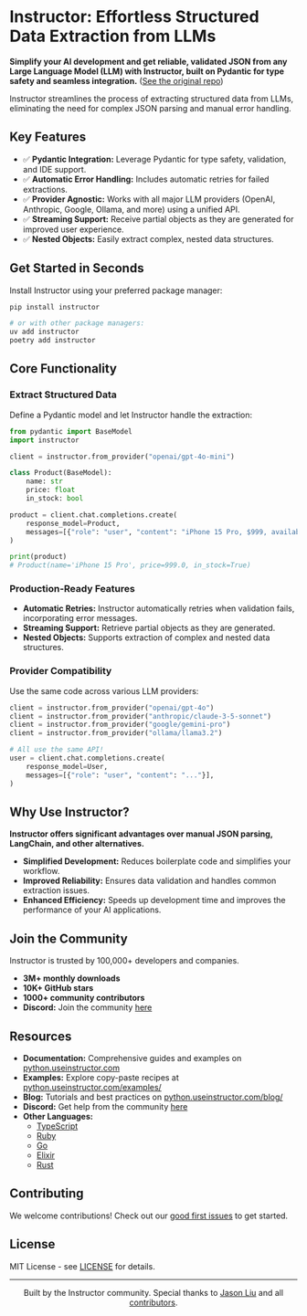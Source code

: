 # Instructor: Effortless Structured Data Extraction from LLMs

**Simplify your AI development and get reliable, validated JSON from any Large Language Model (LLM) with Instructor, built on Pydantic for type safety and seamless integration.** ([See the original repo](https://github.com/567-labs/instructor))

Instructor streamlines the process of extracting structured data from LLMs, eliminating the need for complex JSON parsing and manual error handling.

## Key Features

*   ✅ **Pydantic Integration:** Leverage Pydantic for type safety, validation, and IDE support.
*   ✅ **Automatic Error Handling:** Includes automatic retries for failed extractions.
*   ✅ **Provider Agnostic:** Works with all major LLM providers (OpenAI, Anthropic, Google, Ollama, and more) using a unified API.
*   ✅ **Streaming Support:** Receive partial objects as they are generated for improved user experience.
*   ✅ **Nested Objects:** Easily extract complex, nested data structures.

## Get Started in Seconds

Install Instructor using your preferred package manager:

```bash
pip install instructor
```
```bash
# or with other package managers:
uv add instructor
poetry add instructor
```

## Core Functionality

### Extract Structured Data

Define a Pydantic model and let Instructor handle the extraction:

```python
from pydantic import BaseModel
import instructor

client = instructor.from_provider("openai/gpt-4o-mini")

class Product(BaseModel):
    name: str
    price: float
    in_stock: bool

product = client.chat.completions.create(
    response_model=Product,
    messages=[{"role": "user", "content": "iPhone 15 Pro, $999, available now"}],
)

print(product)
# Product(name='iPhone 15 Pro', price=999.0, in_stock=True)
```

### Production-Ready Features

*   **Automatic Retries:** Instructor automatically retries when validation fails, incorporating error messages.
*   **Streaming Support:** Retrieve partial objects as they are generated.
*   **Nested Objects:** Supports extraction of complex and nested data structures.

### Provider Compatibility

Use the same code across various LLM providers:

```python
client = instructor.from_provider("openai/gpt-4o")
client = instructor.from_provider("anthropic/claude-3-5-sonnet")
client = instructor.from_provider("google/gemini-pro")
client = instructor.from_provider("ollama/llama3.2")

# All use the same API!
user = client.chat.completions.create(
    response_model=User,
    messages=[{"role": "user", "content": "..."}],
)
```

##  Why Use Instructor?

**Instructor offers significant advantages over manual JSON parsing, LangChain, and other alternatives.**

*   **Simplified Development:** Reduces boilerplate code and simplifies your workflow.
*   **Improved Reliability:** Ensures data validation and handles common extraction issues.
*   **Enhanced Efficiency:** Speeds up development time and improves the performance of your AI applications.

## Join the Community

Instructor is trusted by 100,000+ developers and companies.

*   **3M+ monthly downloads**
*   **10K+ GitHub stars**
*   **1000+ community contributors**
*   **Discord:** Join the community [here](https://discord.gg/bD9YE9JArw)

## Resources

*   **Documentation:** Comprehensive guides and examples on [python.useinstructor.com](https://python.useinstructor.com)
*   **Examples:** Explore copy-paste recipes at [python.useinstructor.com/examples/](https://python.useinstructor.com/examples/)
*   **Blog:** Tutorials and best practices on [python.useinstructor.com/blog/](https://python.useinstructor.com/blog/)
*   **Discord:** Get help from the community [here](https://discord.gg/bD9YE9JArw)
*   **Other Languages:**
    *   [TypeScript](https://js.useinstructor.com)
    *   [Ruby](https://ruby.useinstructor.com)
    *   [Go](https://go.useinstructor.com)
    *   [Elixir](https://hex.pm/packages/instructor)
    *   [Rust](https://rust.useinstructor.com)

## Contributing

We welcome contributions! Check out our [good first issues](https://github.com/instructor-ai/instructor/labels/good%20first%20issue) to get started.

## License

MIT License - see [LICENSE](https://github.com/instructor-ai/instructor/blob/main/LICENSE) for details.

---

<p align="center">
Built by the Instructor community. Special thanks to <a href="https://twitter.com/jxnlco">Jason Liu</a> and all <a href="https://github.com/instructor-ai/instructor/graphs/contributors">contributors</a>.
</p>